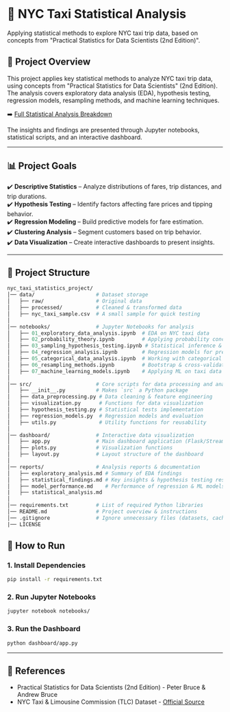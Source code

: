 # 🚖 NYC Taxi Statistical Analysis  

Applying statistical methods to explore NYC taxi trip data, based on concepts from "Practical Statistics for Data Scientists (2nd Edition)".

## 📌 Project Overview

This project applies key statistical methods to analyze NYC taxi trip data, using concepts from "Practical Statistics for Data Scientists" (2nd Edition). The analysis covers exploratory data analysis (EDA), hypothesis testing, regression models, resampling methods, and machine learning techniques.

➡️ [Full Statistical Analysis Breakdown](reports/statistical_analysis.md)

The insights and findings are presented through Jupyter notebooks, statistical scripts, and an interactive dashboard.  

---

## 📊 Project Goals

✔️ **Descriptive Statistics** – Analyze distributions of fares, trip distances, and trip durations.  
✔️ **Hypothesis Testing** – Identify factors affecting fare prices and tipping behavior.  
✔️ **Regression Modeling** – Build predictive models for fare estimation.  
✔️ **Clustering Analysis** – Segment customers based on trip behavior.  
✔️ **Data Visualization** – Create interactive dashboards to present insights.  

---

## 📂 Project Structure

```graphql
nyc_taxi_statistics_project/
│── data/                    # Dataset storage
│   ├── raw/                 # Original data
│   ├── processed/           # Cleaned & transformed data
│   ├── nyc_taxi_sample.csv  # A small sample for quick testing
│
│── notebooks/               # Jupyter Notebooks for analysis
│   ├── 01_exploratory_data_analysis.ipynb  # EDA on NYC taxi data
│   ├── 02_probability_theory.ipynb         # Applying probability concepts
│   ├── 03_sampling_hypothesis_testing.ipynb # Statistical inference & testing
│   ├── 04_regression_analysis.ipynb        # Regression models for predictions
│   ├── 05_categorical_data_analysis.ipynb  # Working with categorical features
│   ├── 06_resampling_methods.ipynb         # Bootstrap & cross-validation
│   ├── 07_machine_learning_models.ipynb    # Applying ML on taxi data
│
│── src/                     # Core scripts for data processing and analysis
│   ├── __init__.py          # Makes `src` a Python package
│   ├── data_preprocessing.py # Data cleaning & feature engineering
│   ├── visualization.py      # Functions for data visualization
│   ├── hypothesis_testing.py # Statistical tests implementation
│   ├── regression_models.py  # Regression models and evaluation
│   ├── utils.py              # Utility functions for reusability
│
│── dashboard/               # Interactive data visualization
│   ├── app.py               # Main dashboard application (Flask/Streamlit)
│   ├── plots.py             # Visualization functions
│   ├── layout.py            # Layout structure of the dashboard
│
│── reports/                 # Analysis reports & documentation
│   ├── exploratory_analysis.md # Summary of EDA findings
│   ├── statistical_findings.md # Key insights & hypothesis testing results
│   ├── model_performance.md    # Performance of regression & ML models
|   ├── statistical_analysis.md
│
│── requirements.txt         # List of required Python libraries
│── README.md                # Project overview & instructions
│── .gitignore               # Ignore unnecessary files (datasets, cache, etc.)
|── LICENSE

```

## 🚀 How to Run  

### 1. **Install Dependencies**  

```bash
pip install -r requirements.txt
```

### 2. Run Jupyter Notebooks

```bash
jupyter notebook notebooks/
```

### 3. Run the Dashboard

```bash
python dashboard/app.py
```

---

## 📌 References

- Practical Statistics for Data Scientists (2nd Edition) - Peter Bruce & Andrew Bruce
- NYC Taxi & Limousine Commission (TLC) Dataset - [Official Source](https://www.nyc.gov/site/tlc/about/tlc-trip-record-data.page)